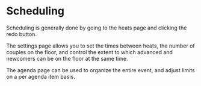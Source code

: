 # Scheduling

Scheduling is generally done by going to the heats page and clicking the redo button.

The settings page allows you to set the times between heats, the number of couples on the floor, and control the extent to which advanced and newcomers can be on the floor at the same time.

The agenda page can be used to organize the entire event, and adjust limits on a per agenda item basis.
